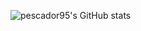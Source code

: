 ![pescador95's GitHub stats](https://github-readme-stats.vercel.app/api?username=pescador95&show_icons=true&theme=radical&count_private=true)
<!--[![Top Langs](https://github-readme-stats.vercel.app/api/top-langs/?username=pescador95&layout=compact)](https://github.com/anuraghazra/github-readme-stats)-->
